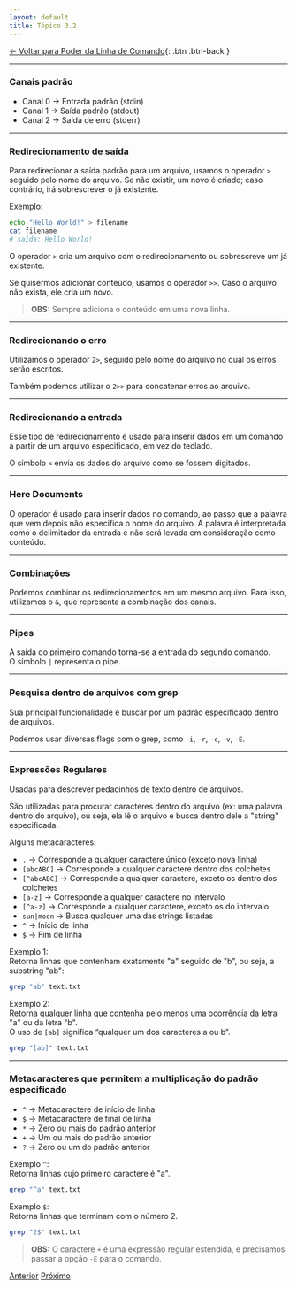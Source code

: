 ```yaml
---
layout: default 
title: Tópico 3.2
---
```


[← Voltar para Poder da Linha de Comando](/linux-essentials/01-book-lpi/Topico-03-Poder-da-Linha-de-Comando/){: .btn .btn-back }

---

### Canais padrão

- Canal 0 → Entrada padrão (stdin)
- Canal 1 → Saída padrão (stdout)
- Canal 2 → Saída de erro (stderr)

---

### Redirecionamento de saída

Para redirecionar a saída padrão para um arquivo, usamos o operador `>` seguido pelo nome do arquivo. Se não existir, um novo é criado; caso contrário, irá sobrescrever o já existente.

Exemplo:

```sh
echo "Hello World!" > filename
cat filename
# saída: Hello World!
```

O operador `>` cria um arquivo com o redirecionamento ou sobrescreve um já existente.

Se quisermos adicionar conteúdo, usamos o operador `>>`. Caso o arquivo não exista, ele cria um novo.

> **OBS:** Sempre adiciona o conteúdo em uma nova linha.

---

### Redirecionando o erro

Utilizamos o operador `2>`, seguido pelo nome do arquivo no qual os erros serão escritos.

Também podemos utilizar o `2>>` para concatenar erros ao arquivo.

---

### Redirecionando a entrada

Esse tipo de redirecionamento é usado para inserir dados em um comando a partir de um arquivo especificado, em vez do teclado.

O símbolo `<` envia os dados do arquivo como se fossem digitados.

---

### Here Documents

O operador é usado para inserir dados no comando, ao passo que a palavra que vem depois não especifica o nome do arquivo. A palavra é interpretada como o delimitador da entrada e não será levada em consideração como conteúdo.

---

### Combinações

Podemos combinar os redirecionamentos em um mesmo arquivo. Para isso, utilizamos o `&`, que representa a combinação dos canais.

---

### Pipes

A saída do primeiro comando torna-se a entrada do segundo comando.  
O símbolo `|` representa o pipe.

---

### Pesquisa dentro de arquivos com grep

Sua principal funcionalidade é buscar por um padrão especificado dentro de arquivos.

Podemos usar diversas flags com o grep, como `-i`, `-r`, `-c`, `-v`, `-E`.

---

### Expressões Regulares

Usadas para descrever pedacinhos de texto dentro de arquivos.

São utilizadas para procurar caracteres dentro do arquivo (ex: uma palavra dentro do arquivo), ou seja, ela lê o arquivo e busca dentro dele a "string" especificada.

Alguns metacaracteres:

- `.` → Corresponde a qualquer caractere único (exceto nova linha)
- `[abcABC]` → Corresponde a qualquer caractere dentro dos colchetes
- `[^abcABC]` → Corresponde a qualquer caractere, exceto os dentro dos colchetes
- `[a-z]` → Corresponde a qualquer caractere no intervalo
- `[^a-z]` → Corresponde a qualquer caractere, exceto os do intervalo
- `sun|moon` → Busca qualquer uma das strings listadas
- `^` → Início de linha
- `$` → Fim de linha

Exemplo 1:  
Retorna linhas que contenham exatamente "a" seguido de "b", ou seja, a substring "ab":

```sh
grep "ab" text.txt
```

Exemplo 2:  
Retorna qualquer linha que contenha pelo menos uma ocorrência da letra "a" ou da letra "b".  
O uso de `[ab]` significa “qualquer um dos caracteres a ou b”.

```sh
grep "[ab]" text.txt
```

---

### Metacaracteres que permitem a multiplicação do padrão especificado

- `^` → Metacaractere de início de linha
- `$` → Metacaractere de final de linha
- `*` → Zero ou mais do padrão anterior
- `+` → Um ou mais do padrão anterior
- `?` → Zero ou um do padrão anterior

Exemplo `^`:  
Retorna linhas cujo primeiro caractere é "a".

```sh
grep "^a" text.txt
```

Exemplo `$`:  
Retorna linhas que terminam com o número 2.

```sh
grep "2$" text.txt
```

> **OBS:** O caractere `+` é uma expressão regular estendida, e precisamos passar a opção `-E` para o comando.

<div class="nav-buttons two-buttons">
  <a href="/linux-essentials/01-book-lpi/Topico-03-Poder-da-Linha-de-Comando/3.1-ComoComprimirArquivos" class="btn btn-back">Anterior</a>
  <a href="/linux-essentials/01-book-lpi/Topico-03-Poder-da-Linha-de-Comando/3.3-TransformandoComandoEmScripts" class="btn btn-back">Próximo</a>
</div>
